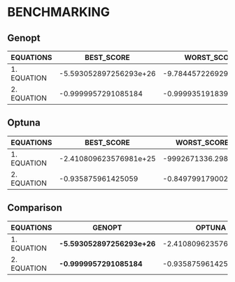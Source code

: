 # BENCHMARKING
## Genopt
| EQUATIONS   | BEST_SCORE             | WORST_SCORE            | MEAN_SCORE              | STD_SCORES             |
|-------------|------------------------|------------------------|-------------------------|------------------------|
| 1. EQUATION | -5.593052897256293e+26 | -9.784457226929366e+21 | -1.1787250956286476e+26 | 2.210172921843152e+26  |
| 2. EQUATION | -0.9999957291085184    | -0.999935191839478     | -0.9999679358322329     | 2.0933731270107305e-05 |

## Optuna
| EQUATIONS   | BEST_SCORE             | WORST_SCORE            | MEAN_SCORE              | STD_SCORES             |
|-------------|------------------------|------------------------|-------------------------|------------------------|
| 1. EQUATION | -2.410809623576981e+25 | -9992671336.298042     | -4.822497370624008e+24  | 9.642799475755541e+24  |
| 2. EQUATION | -0.935875961425059     | -0.849799179002455     | -0.9002187387500051     | 0.03290155041224169    |

## Comparison
| EQUATIONS   | GENOPT                    | OPTUNA                    |
|-------------|---------------------------|---------------------------|
| 1. EQUATION | **-5.593052897256293e+26**| -2.410809623576981e+25    |
| 2. EQUATION | **-0.9999957291085184**   | -0.935875961425059        |